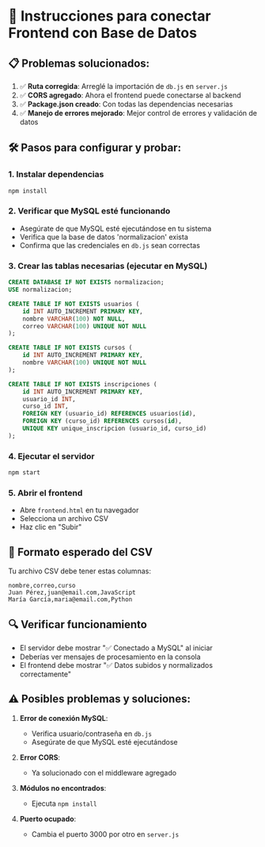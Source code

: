 # 🚀 Instrucciones para conectar Frontend con Base de Datos

## 📋 Problemas solucionados:

1. ✅ **Ruta corregida**: Arreglé la importación de `db.js` en `server.js`
2. ✅ **CORS agregado**: Ahora el frontend puede conectarse al backend
3. ✅ **Package.json creado**: Con todas las dependencias necesarias
4. ✅ **Manejo de errores mejorado**: Mejor control de errores y validación de datos

## 🛠️ Pasos para configurar y probar:

### 1. Instalar dependencias
```bash
npm install
```

### 2. Verificar que MySQL esté funcionando
- Asegúrate de que MySQL esté ejecutándose en tu sistema
- Verifica que la base de datos 'normalizacion' exista
- Confirma que las credenciales en `db.js` sean correctas

### 3. Crear las tablas necesarias (ejecutar en MySQL)
```sql
CREATE DATABASE IF NOT EXISTS normalizacion;
USE normalizacion;

CREATE TABLE IF NOT EXISTS usuarios (
    id INT AUTO_INCREMENT PRIMARY KEY,
    nombre VARCHAR(100) NOT NULL,
    correo VARCHAR(100) UNIQUE NOT NULL
);

CREATE TABLE IF NOT EXISTS cursos (
    id INT AUTO_INCREMENT PRIMARY KEY,
    nombre VARCHAR(100) UNIQUE NOT NULL
);

CREATE TABLE IF NOT EXISTS inscripciones (
    id INT AUTO_INCREMENT PRIMARY KEY,
    usuario_id INT,
    curso_id INT,
    FOREIGN KEY (usuario_id) REFERENCES usuarios(id),
    FOREIGN KEY (curso_id) REFERENCES cursos(id),
    UNIQUE KEY unique_inscripcion (usuario_id, curso_id)
);
```

### 4. Ejecutar el servidor
```bash
npm start
```

### 5. Abrir el frontend
- Abre `frontend.html` en tu navegador
- Selecciona un archivo CSV
- Haz clic en "Subir"

## 📁 Formato esperado del CSV
Tu archivo CSV debe tener estas columnas:
```
nombre,correo,curso
Juan Pérez,juan@email.com,JavaScript
María García,maria@email.com,Python
```

## 🔍 Verificar funcionamiento
- El servidor debe mostrar "✅ Conectado a MySQL" al iniciar
- Deberías ver mensajes de procesamiento en la consola
- El frontend debe mostrar "✅ Datos subidos y normalizados correctamente"

## ⚠️ Posibles problemas y soluciones:

1. **Error de conexión MySQL**:
   - Verifica usuario/contraseña en `db.js`
   - Asegúrate de que MySQL esté ejecutándose

2. **Error CORS**:
   - Ya solucionado con el middleware agregado

3. **Módulos no encontrados**:
   - Ejecuta `npm install`

4. **Puerto ocupado**:
   - Cambia el puerto 3000 por otro en `server.js`

